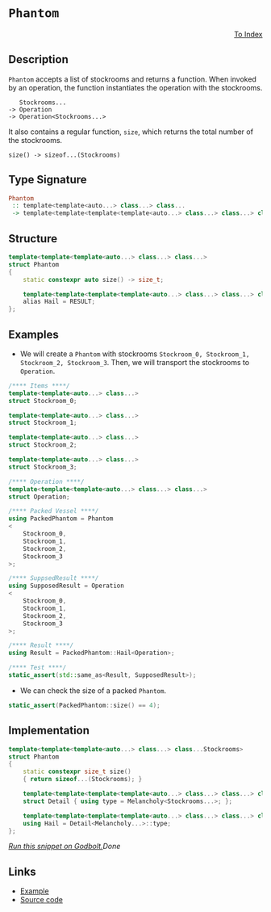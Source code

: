 <!-- Copyright 2024 Feng Mofan
SPDX-License-Identifier: Apache-2.0 -->

# `Phantom`

<p style='text-align: right;'><a href="../utilities.md#phantom">To Index</a></p>

## Description

`Phantom` accepts a list of stockrooms and returns a function.
When invoked by an operation, the function instantiates the operation with the stockrooms.

<pre><code>   Stockrooms...
-> Operation
-> Operation&lt;Stockrooms...&gt;</code></pre>

It also contains a regular function, `size`, which returns the total number of the stockrooms.

<pre><code>size() -> sizeof...(Stockrooms)</code></pre>

## Type Signature

```Haskell
Phantom
 :: template<template<auto...> class...> class...
 -> template<template<template<template<auto...> class...> class...> class...>
```

## Structure

```C++
template<template<template<auto...> class...> class...>
struct Phantom
{
    static constexpr auto size() -> size_t;

    template<template<template<template<auto...> class...> class...> class>
    alias Hail = RESULT;
};
```

## Examples

- We will create a `Phantom` with stockrooms `Stockroom_0, Stockroom_1, Stockroom_2, Stockroom_3`.
Then, we will transport the stockrooms to `Operation`.

```C++
/**** Items ****/
template<template<auto...> class...>
struct Stockroom_0;

template<template<auto...> class...>
struct Stockroom_1;

template<template<auto...> class...>
struct Stockroom_2;

template<template<auto...> class...>
struct Stockroom_3;

/**** Operation ****/
template<template<template<auto...> class...> class...>
struct Operation;

/**** Packed Vessel ****/
using PackedPhantom = Phantom
<
    Stockroom_0, 
    Stockroom_1, 
    Stockroom_2, 
    Stockroom_3
>;

/**** SuppsedResult ****/
using SupposedResult = Operation
<
    Stockroom_0, 
    Stockroom_1, 
    Stockroom_2, 
    Stockroom_3
>;

/**** Result ****/
using Result = PackedPhantom::Hail<Operation>;

/**** Test ****/
static_assert(std::same_as<Result, SupposedResult>);
```

- We can check the size of a packed `Phantom`.

```C++
static_assert(PackedPhantom::size() == 4);
```

## Implementation

```C++
template<template<template<auto...> class...> class...Stockrooms>
struct Phantom
{
    static constexpr size_t size()
    { return sizeof...(Stockrooms); }

    template<template<template<template<auto...> class...> class...> class Melancholy>
    struct Detail { using type = Melancholy<Stockrooms...>; };

    template<template<template<template<auto...> class...> class...> class...Melancholy>
    using Hail = Detail<Melancholy...>::type;
};
```

[*Run this snippet on Godbolt.*](https://godbolt.org/#z:OYLghAFBqd5QCxAYwPYBMCmBRdBLAF1QCcAaPECAMzwBtMA7AQwFtMQByARg9KtQYEAysib0QXACx8BBAKoBnTAAUAHpwAMvAFYTStJg1DIApACYAQuYukl9ZATwDKjdAGFUtAK4sGISQDMpK4AMngMmAByPgBGmMQgAOwArKQADqgKhE4MHt6%2B/kEZWY4CYRHRLHEJKbaY9qUMQgRMxAR5Pn6BdQ05za0E5VGx8UmpCi1tHQXdEwNDldVjAJS2qF7EyOwcAPQAVAeHR8cnezsmGgCC%2B4cA1AAimGmujMh4mAq3R%2BdXN6f/xx%2BlwuwLMAXCyG8WFuJgCbmQE3QWCosOwIJBfwBWIOQMxtwAkiw0vQ2IImI0vodcdiaWd0VcCJgiQZGbC3IzmeTMGyOcSuWymF4iAA6UWo26QpgKBSi4XiyXS2XNVDIADWxFQqBYClRIImxC8DluygQhiILHRiSsV1uttuc0cyAlAgmmFUaWI9rwAC9MAB9Ahe30QZYgu0wq23YiYAgbBhBzCoKiyiDKtUarUKUMBCwR%2B70y7h3ks7lw4v8stMvmsyucmtuQUisUBbASgyK5uthUyzttqWfACy9UMyAQngAnrqbXb9YbA48WnQI7mvFkjLcCOPnjCAvdbkODAxRxO2Wn1ZrtbLdTm87DrcDp7by/Xn6X2VWSzyPxWG0LUFeWz7Ds5UA7sAK7dse2FA8RzHWhJxbMM7VXcJgFuAAJJgl1hPcFyw2g2Rgo84PHcCQBATdnjvS18xzAtMVpE5qTuAAxPBiAmW5sFUVhiUwSkcQxRiASBdEwQhKF%2BLZNAjyeAgdUQq4hLufEOU%2Bb4QVfL86zfRt/17MDOz1AgDSNM8MxYP0NGopSGW/F97N0v9wKAqCp0uWczKIdMLz9LgbIfS4tNrasnKbECIP7cDjNMwNzN8swAs0xztNCgVnIMyDoquTy4u888tT9AIkt%2BI5bgAeWeYhyRyAS6TsnTUs/ELmt/cL5SyzKoqMnKTLnCqqpqgQSuuMrlCYNVMHQW4ADUPjsOqgRQ9dxsm9ATTNLUdz3DbBC1dE4SQ214sKjRSBhR9bhOyyuHOo6rvyiy/TMO7LuuoqDrROjbNGu4hC8NI0iUdAACUPi8WhAw0q5lrQ/7AcyKawYUCHAxwgb4iGhgDrce73rOi7Cztd7bsJ8N3pesnice3ziqUxDvsCvFkdRxaQVh24Wch7bjQm1Upt281yMwug2UqzHGmve9lIOW4ABUPihqljJq5A/X7eICAgRFyIUVh/SlNkuYIc74eKJHwch1Fs2l0rhP%2BZjZaETAZOm7jePoNm7ftpiCwdPA1Y1toIFW/n1tNPaWF1n1MBDbb0ckG2OFWWhOGSXg/A4LRSFQThccsax7XWTYpLBHhSAITRk9WVUQGSSRhQ0AAOMwzAATjbrhkmbpuuESRJpFTjhJF4KOuA0M7M%2Bz3OOF4BQQDOyus%2BT0g4FgGBEBAdYCDSIVyEoNAiToeJIn1zhVCbgA2ABaS/JFuYBkCdKRhTMXgpsIEg8HQPR%2BEEEQxDsCkDIQQigVDqGXqQXQt0ADu1U0icB4CnNOGcq4504OVIUu9AxJluBfG%2Bd8H5P1uC/MwtwIAeCPvQT05gAhcGWLwJeWhVgQCQIfNIx8yAUAgOwzhIBgBSBejQSG8R54QBiGgmI4RWjjkQbwKRzBiDjnKjEbQLsl7l0PqSAg5UGDwTQVgGIXhgANloLQee3BeBYBYIYYA4hIH4GjA4PAAA3D4aC3QuyFNscu4RGRD2zrQPAMRqpKI8FgNBJk8BR0saQNxxAYiI0eDYowQSjBV1WFQAwwAFAzXeDA8Wmdy5/2EKIcQwCSlgLUGg6B%2BhbEoGsNYfQwT56QFWKgNIjQLHX0RDhUwBdLBmGnvE4g393FtJ6OonILgGDuE8J0PQoRwjDCqKMW6xRsgCGmH4dZmRNkMAWCMBIt07BTIEP0KY8yCgnPqGcpokxBjLMWGs2wDztl6DmG0Q5qzjmrAUMXLYEhkEcHTqQKevAZ54Kvrfe%2Bj9n4NzIRAXAn8aFlwYRXDJqwECYCYFgBIIZSC10CMKNuAQB4aEkGYSQl8J7JEvm3fQnAR6kCjnQ4Ul8uCXybm3Xul965d1JZfMFaCZ5zwXhi5eLCN6sK3lgve3DeHUNPmwTgrQWAuMSNfJgfZ1xcDbsKLgjd374CIKMn%2Bt0SkAPKdISpShqmQN0C9OBTAEGWOBaC8F6COCYJ3kKW4uD8Ewp1WhPVBrG7kMoRw6hMIwRmHRUwleMrFXxH3jwrUUbRiSiMHq8efA6CMg4pQCRkCFEyLkaQUtSiVFqIcOWrRjAdF6NkQ4zARiTFiHMeW6xtj7HZ0cVMtxFjs6eOQN48tfj6hoKCSEmR4TtjZyiTE8u8TElKGST21CGS%2BDZNyfkwp5bLVlKATa2QVSIHZ0dXU9J/SrCWGaTEVpBKOldM4D0gg6A%2BmNMGcM%2BIZrxkEtOc45wEBXDvNuksioRy9AbMaGB9IezGjfKWDc3o5y3lXJ2ZMoD9z5hPKgyc9D%2BRMOfMeZBn5QK1gbEBfQxlILUGQMhYGwhWaQ36sNRochyLTUxrofGzFpBsW4tGASoezLWX6opSkNu/cAiUupZIW6nrRW2HFQmqV8AZXb2wam5NxBlXbDVYQ7ULinQuNDSWCYxqUXf1/rIK1x6QHyDteenQIAgjOtdUg2jHqRUYLlTgqgeCjMKBM7cMz%2BqLOBgoemzhPGAh8clavNhMXqE6ZS6MEzgM/Thb9JFv0qg755pEYW8RkjpFKPLZW5Rqj1F1q1No3R%2BiW1ttMZ22J3bUnzqsexAd7jIEjrHbEidATeDTtCeOOdkTRlLt4CupJTIN3pMS1kpgOS8mYAKc8IpvBD2AIkCe0BzmaluavcYL9Nhp2PvaZ0nIFidg6xvdYIZEKRljKu1hxoMy5lEcWbMpDLyYM5Dg4DsoeHyMobuRc9oGGPm3Ow1D/7xzXkDDgyRxHFH/lUaAe6%2Bj09OBBfvsZ0z5muScSRSakgPH6GMP44JvFlBgViZAO3YUAQAjJG7gpiebPEhcuFQxzgYrF78aJckElfdEgTybpITuXAW5mCFUPAIuOIWC4lcw4Fb9%2Bd49nur6ucTRHTMkEAA%3D)$Done$

## Links

- [Example](../../code/facilities/utilities/phantom/implementation.hpp)
- [Source code](../../../conceptrodon/phantom.hpp)
